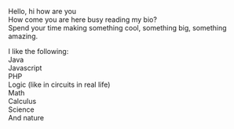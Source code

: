 Hello, hi how are you  
How come you are here busy reading my bio?  
Spend your time making something cool, something big, something amazing.  

I like the following:  
Java  
Javascript  
PHP  
Logic (like in circuits in real life)  
Math  
Calculus  
Science  
And nature  
